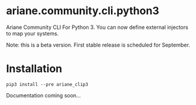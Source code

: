 ariane.community.cli.python3
============================

Ariane Community CLI For Python 3. You can now define external injectors to map your systems.

Note: this is a beta version. First stable release is scheduled for September.

# Installation

```
pip3 install --pre ariane_clip3
```

Documentation coming soon...
